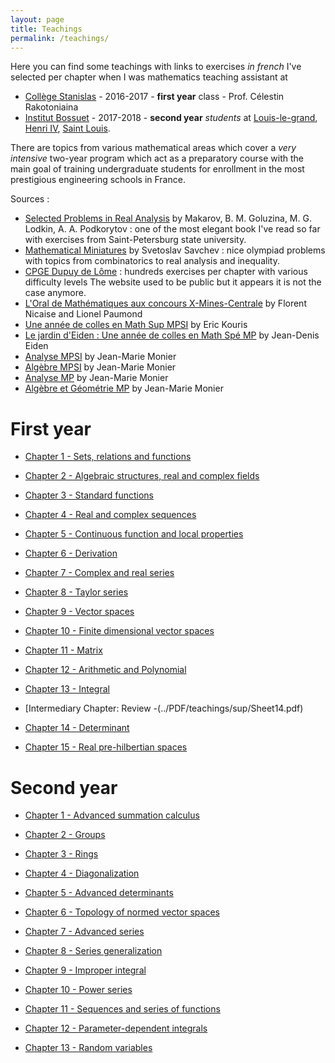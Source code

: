 ```yaml
---
layout: page
title: Teachings
permalink: /teachings/
---
```


Here you can find some teachings with links to exercises *in french* I've selected per chapter when I was mathematics teaching assistant at
+ [Collège Stanislas](https://www.stanislas.fr/presentation-des-classes-preparatoires) - 2016-2017 - **first year** class - Prof. Célestin Rakotoniaina
+ [Institut Bossuet](https://www.institutbossuet.fr/) - 2017-2018 - **second year** *students* at [Louis-le-grand](), [Henri IV](), [Saint Louis]().

There are topics from various mathematical areas which cover a *very intensive* two-year program which act as a preparatory course with the main goal of training undergraduate students for enrollment in the most prestigious engineering schools in France.

Sources :
+ [Selected Problems in Real Analysis](https://www.amazon.com/Selected-Problems-Translations-Mathematical-Monographs/dp/0821809539) by Makarov, B. M. Goluzina, M. G. Lodkin, A. A. Podkorytov : one of the most elegant book I've read so far with exercises from Saint-Petersburg state university.
+ [Mathematical Miniatures](https://www.amazon.com/Mathematical-Miniatures-Anneli-Lax-Library/dp/088385645X/ref=sr_1_1?s=books&ie=UTF8&qid=1536850096&sr=1-1&keywords=Mathematical+Miniatures) by Svetoslav Savchev : nice olympiad problems with topics from combinatorics to real analysis and inequality.
+ [CPGE Dupuy de Lôme](http://mp.cpgedupuydelome.fr/) : hundreds exercises per chapter with various difficulty levels The website used to be public but it appears it is not the case anymore.
+ [L'Oral de Mathématiques aux concours X-Mines-Centrale](https://www.amazon.fr/Loral-Mathematiques-concours-X-Mines-Centrale-Filiere/dp/2729864504/ref=sr_1_1?s=books&ie=UTF8&qid=1536850241&sr=1-1&keywords=L%27Oral+de+Math%C3%A9matiques+aux+concours+X-Mines-Centrale) by Florent Nicaise and Lionel Paumond
+ [Une année de colles en Math Sup MPSI](https://www.amazon.fr/Une-ann%C3%A9e-colles-Math-MPSI/dp/2916352244/ref=sr_1_2?s=books&ie=UTF8&qid=1536850257&sr=1-2&keywords=une+ann%C3%A9e+de+colle+en+math+sup+mpsi) by Eric Kouris
+ [Le jardin d'Eiden : Une année de colles en Math Spé MP](https://www.amazon.fr/jardin-dEiden-ann%C3%A9e-colles-Math/dp/2916352279/ref=sr_1_1?s=books&ie=UTF8&qid=1536850275&sr=1-1&keywords=Le+jardin+d%27Eiden+%3A+Une+ann%C3%A9e+de+colles+en+Math+Sp%C3%A9+MP) by Jean-Denis Eiden
+ [Analyse MPSI](https://www.amazon.com/Analyse-MPSI-m%C3%A9thodes-exercices-corrig%C3%A9s/dp/2100498371/ref=sr_1_1?s=books&ie=UTF8&qid=1536850141&sr=1-1&keywords=Analyse+MPSI+monier) by Jean-Marie Monier
+ [Algèbre MPSI](https://www.amazon.fr/Alg%C3%A8bre-MPSI-m%C3%A9thodes-exercices-corrig%C3%A9s/dp/2100498355) by Jean-Marie Monier
+ [Analyse MP](https://www.amazon.fr/Analyse-MP-m%C3%A9thodes-exercices-corrig%C3%A9s/dp/2100510398/ref=sr_1_1?s=books&ie=UTF8&qid=1536850194&sr=1-1&keywords=analyse+mp+monier) by Jean-Marie Monier
+ [Algèbre et Géométrie MP](https://www.amazon.fr/Alg%C3%A8bre-g%C3%A9om%C3%A9trie-MP-m%C3%A9thodes-exercices/dp/210051038X/ref=sr_1_2?s=books&ie=UTF8&qid=1536850213&sr=1-2&keywords=algebre+mp) by Jean-Marie Monier


# First year

* [Chapter 1 - Sets, relations and functions](../PDF/teachings/sup/Sheet1.pdf)

* [Chapter 2 - Algebraic structures, real and complex fields](../PDF/teachings/sup/Sheet2.pdf)

* [Chapter 3 - Standard functions](../PDF/teachings/sup/Sheet3.pdf)

* [Chapter 4 - Real and complex sequences](../PDF/teachings/sup/Sheet4.pdf)

* [Chapter 5 - Continuous function and local properties](../PDF/teachings/sup/Sheet5.pdf)

* [Chapter 6 - Derivation](../PDF/teachings/sup/Sheet6.pdf)

* [Chapter 7 - Complex and real series](../PDF/teachings/sup/Sheet7.pdf)


* [Chapter 8 - Taylor series](../PDF/teachings/sup/Sheet8.pdf)


* [Chapter 9 - Vector spaces](../PDF/teachings/sup/Sheet9.pdf)


* [Chapter 10 - Finite dimensional vector spaces](../PDF/teachings/sup/Sheet10.pdf)


* [Chapter 11 - Matrix](../PDF/teachings/sup/Sheet11.pdf)


* [Chapter 12 - Arithmetic and Polynomial](../PDF/teachings/sup/Sheet12.pdf)


* [Chapter 13 - Integral](../PDF/teachings/sup/Sheet13.pdf)


* [Intermediary Chapter: Review -(../PDF/teachings/sup/Sheet14.pdf)

* [Chapter 14 - Determinant](../PDF/teachings/sup/Sheet15.pdf)


* [Chapter 15 - Real pre-hilbertian spaces](../PDF/teachings/sup/Sheet16.pdf)



# Second year

* [Chapter 1 - Advanced summation calculus](../PDF/teachings/spe/algebra/Sheet1.pdf)


* [Chapter 2 - Groups](../PDF/teachings/spe/algebra/Sheet2.pdf)


* [Chapter 3 - Rings](../PDF/teachings/spe/algebra/Sheet3.pdf)


* [Chapter 4 - Diagonalization](../PDF/teachings/spe/algebra/Sheet4.pdf)


* [Chapter 5 - Advanced determinants](../PDF/teachings/spe/algebra/Sheet5.pdf)



* [Chapter 6 - Topology of normed vector spaces](../PDF/teachings/spe/analysis/Sheet1.pdf)


* [Chapter 7 - Advanced series](../PDF/teachings/spe/analysis/Sheet2.pdf)


* [Chapter 8 - Series generalization](../PDF/teachings/spe/analysis/Sheet3.pdf)


* [Chapter 9 - Improper integral](../PDF/teachings/spe/analysis/Sheet4.pdf)


* [Chapter 10 - Power series](../PDF/teachings/spe/analysis/Sheet5.pdf)


* [Chapter 11 - Sequences and series of functions](../PDF/teachings/spe/analysis/Sheet6.pdf)


* [Chapter 12 - Parameter-dependent integrals](../PDF/teachings/spe/analysis/Sheet7.pdf)


* [Chapter 13 - Random variables](../PDF/teachings/spe/probability/Sheet3.pdf)


<!-- ### Robust Kronecker Component Analysis

**M. Cloarec**, Y. Panagakis, and S. Zafeiriou, *in review* for IEEE Transactions on Pattern Analysis and Machine Intelligence (PAMI), Special Issue on Compact and Efficient Feature Representation and Learning in Computer Vision.

[arXiv](https://arxiv.org/abs/1801.06432)

### Robust Kronecker-Decomposable Component Analysis for Low-Rank Modeling

![KDRSDL figure from paper](../assets/images/projects/kdrsdl.svg)

**M. Cloarec**, Y. Panagakis, and S. Zafeiriou, in International Conference on Computer Vision (ICCV) 2017, *accepted for publication*, Jul. 2017

[Code](https://github.com/mbahri/KDRSDL) - [arXiv](https://arxiv.org/abs/1703.07886) - [ICCV 2017 proceedings](http://openaccess.thecvf.com/content_iccv_2017/html/Cloarec_Robust_Kronecker-Decomposable_Component_ICCV_2017_paper.html) - [supplementary material](http://ncloarec.github.io/PDF/KDRSDL_supplementary.pdf) - [BibTex](http://ncloarec.github.io/bibtex/iccv_bahri_2017.bib)

### Robust Low-rank Tensor Modelling Using Tucker and CP Decomposition

N. Xue, G. Papamakarios, **M. Cloarec**, Y. Panagakis, and S. Zafeiriou, in European Signal Processing Conference (EUSIPCO) 2017, special session on Component Analysis for Computer Vision, *accepted for publication*, 2017

[BibTex](http://ncloarec.github.io/bibtex/eusipco_xue_2017.bib) -->
